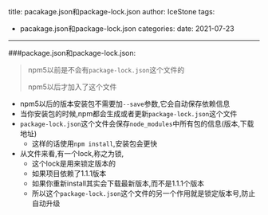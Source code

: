 title: pacakage.json和package-lock.json
author: IceStone 
tags: 
  - pacakage.json和package-lock.json
categories: 
date: 2021-07-23
---
###package.json和package-lock.json:

> npm5以前是不会有`package-lock.json`这个文件的
>
> npm5以后才加入了这个文件

- npm5以后的版本安装包不需要加`--save`参数,它会自动保存依赖信息
- 当你安装包的时候,npm都会生成或者更新`package-lock.json`这个文件
- `package-lock.json`这个文件会保存`node_modules`中所有包的信息(版本,下载地址)
  - 这样的话使用`npm install`,安装包会更快
- 从文件来看,有一个lock,称之为锁,
  - 这个lock是用来锁定版本的
  - 如果项目依赖了1.1.1版本
  - 如果你重新install其实会下载最新版本,而不是1.1.1个版本
  - 所以这个`package-lock.json`这个文件的另一个作用就是锁定版本号,防止自动升级

